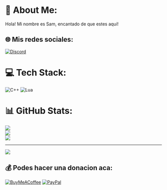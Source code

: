 # 💫 About Me:
Hola! Mi nombre es Sam, encantado de que estes aqui!


## 🌐 Mis redes sociales:
[![Discord](https://img.shields.io/badge/Discord-%237289DA.svg?logo=discord&logoColor=white)](https://discord.gg/https://discord.com/users/717764929113030756) 

# 💻 Tech Stack:
![C++](https://img.shields.io/badge/c++-%2300599C.svg?style=for-the-badge&logo=c%2B%2B&logoColor=white) ![Lua](https://img.shields.io/badge/lua-%232C2D72.svg?style=for-the-badge&logo=lua&logoColor=white)
# 📊 GitHub Stats:
![](https://github-readme-stats.vercel.app/api?username=0x73616D&theme=dark&hide_border=true&include_all_commits=false&count_private=false)<br/>
![](https://github-readme-streak-stats.herokuapp.com/?user=0x73616D&theme=dark&hide_border=true)<br/>
![](https://github-readme-stats.vercel.app/api/top-langs/?username=0x73616D&theme=dark&hide_border=true&include_all_commits=false&count_private=false&layout=compact)

---
[![](https://visitcount.itsvg.in/api?id=0x73616D&icon=2&color=12)](https://visitcount.itsvg.in)

  ## 💰 Podes hacer una donacion aca:
  [![BuyMeACoffee](https://img.shields.io/badge/Buy%20Me%20a%20Coffee-ffdd00?style=for-the-badge&logo=buy-me-a-coffee&logoColor=black)](https://buymeacoffee.com/https://cafecito.app/0x73616d) [![PayPal](https://img.shields.io/badge/PayPal-00457C?style=for-the-badge&logo=paypal&logoColor=white)](https://paypal.me/https://paypal.me/0x73616D) 

  
<!-- Proudly created with GPRM ( https://gprm.itsvg.in ) -->
